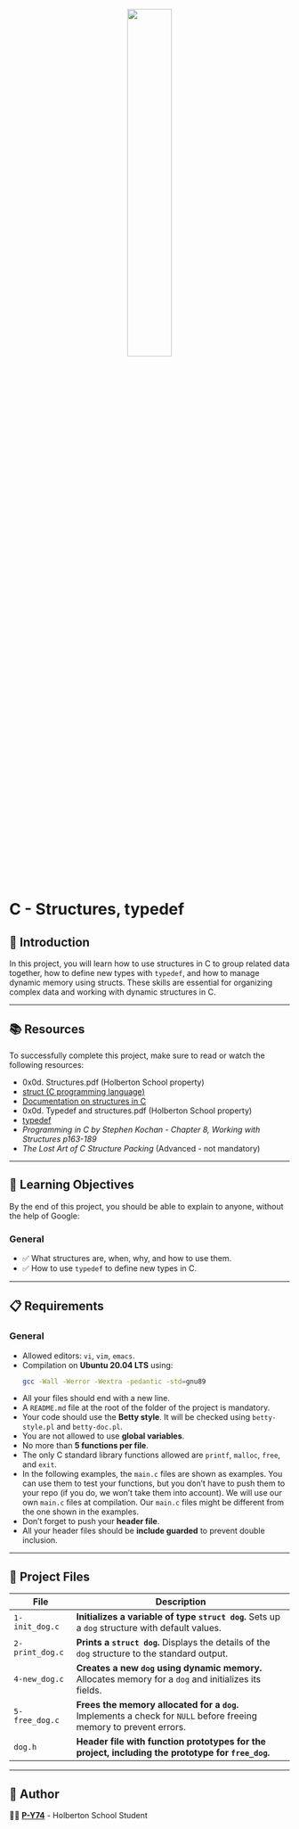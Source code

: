 <p align="center">
   <img src="https://github.com/user-attachments/assets/7d564981-cb81-43e7-819a-25ffcfc5bd72" width=40% height=40%/>
</p>

# C - Structures, typedef

## 📌 Introduction
In this project, you will learn how to use structures in C to group related data together, how to define new types with `typedef`, and how to manage dynamic memory using structs. These skills are essential for organizing complex data and working with dynamic structures in C.

---

## 📚 Resources
To successfully complete this project, make sure to read or watch the following resources:

- 0x0d. Structures.pdf (Holberton School property)
- [struct (C programming language)](https://en.wikipedia.org/wiki/Struct_(C_programming_language))
- [Documentation on structures in C](https://github.com/hs-hq/Betty/wiki/Documentation:-Data-structures)
- 0x0d. Typedef and structures.pdf (Holberton School property)
- [typedef](https://publications.gbdirect.co.uk//c_book/chapter8/typedef.html)
- _Programming in C by Stephen Kochan - Chapter 8, Working with Structures p163-189_
- _The Lost Art of C Structure Packing_ (Advanced - not mandatory)

---

## 🎯 Learning Objectives
By the end of this project, you should be able to explain to anyone, without the help of Google:

### General
- ✅ What structures are, when, why, and how to use them.
- ✅ How to use `typedef` to define new types in C.

---

## 📋 Requirements

### General
- Allowed editors: `vi`, `vim`, `emacs`.
- Compilation on **Ubuntu 20.04 LTS** using:
  ```sh
  gcc -Wall -Werror -Wextra -pedantic -std=gnu89
  ```
- All your files should end with a new line.
- A `README.md` file at the root of the folder of the project is mandatory.
- Your code should use the **Betty style**. It will be checked using `betty-style.pl` and `betty-doc.pl`.
- You are not allowed to use **global variables**.
- No more than **5 functions per file**.
- The only C standard library functions allowed are `printf`, `malloc`, `free`, and `exit`.
- In the following examples, the `main.c` files are shown as examples. You can use them to test your functions, but you don’t have to push them to your repo (if you do, we won’t take them into account). We will use our own `main.c` files at compilation. Our `main.c` files might be different from the one shown in the examples.
- Don’t forget to push your **header file**.
- All your header files should be **include guarded** to prevent double inclusion.

---

## 📂 Project Files

| File                | Description                                                                                           |
|---------------------|-------------------------------------------------------------------------------------------------------|
| `1-init_dog.c`      | **Initializes a variable of type `struct dog`.** Sets up a `dog` structure with default values.       |
| `2-print_dog.c`     | **Prints a `struct dog`.** Displays the details of the `dog` structure to the standard output.         |
| `4-new_dog.c`       | **Creates a new `dog` using dynamic memory.** Allocates memory for a `dog` and initializes its fields. |
| `5-free_dog.c`      | **Frees the memory allocated for a `dog`.** Implements a check for `NULL` before freeing memory to prevent errors. |
| `dog.h`             | **Header file with function prototypes for the project, including the prototype for `free_dog`.**      |

---

## 👤 Author
👨‍💻 **[P-Y74](https://github.com/P-Y74)** - Holberton School Student
